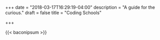 +++
date = "2018-03-17T16:29:19-04:00"
description = "A guide for the curious."
draft = false
title = "Coding Schools"

+++

{{< baconipsum >}}
